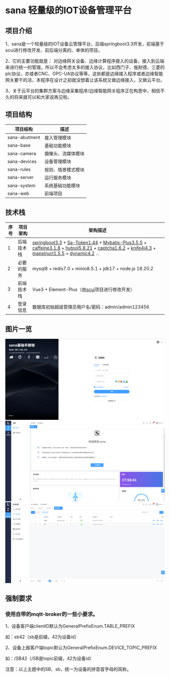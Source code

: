 # sana 轻量级的IOT设备管理平台

## 项目介绍
1、sana是一个轻量级的IOT设备云管理平台，后端springboot3.3开发，前端基于scui进行修改开发、前后端分离的、单体的项目。

2、它的主要功能就是：
对边缘网关设备、边缘计算程序接入的设备，接入到云端来进行统一的管理。所以不会考虑太多的接入协议，比如西门子、施耐德、三菱的plc协议，亦或者CNC、OPC-UA协议等等，这些都是边缘接入程序或者边缘智能网关要干的活，本程序在设计之初就没想着让该系统又做边缘接入，又做云平台。


3、关于云平台的集群方案与边缘采集程序/边缘智能网关程序正在构思中，相信不久的将来就可以和大家说再见啦。

## 项目结构

| 项目结构          | 描述        
|---------------|-----------|
| sana-abutment | 接入管理模块    |
| sana-base     | 基础功能模块    |
| sana-camera   | 摄像头、流媒体模块 |
| sana-devices  | 设备管理模块    |
| sana-rules    | 规则、情景模式模块 |
| sana-server   | 运行服务模块    |           |
| sana-system   | 系统基础功能模块  |
| sana-web      | 前端项目      |

## 技术栈


| 序号 | 项目架构 | 架构描述                                                                                                                                                                                                                                                                                                                                                                                                                                                                                                                                                 | 
|----|------|------------------------------------------------------------------------------------------------------------------------------------------------------------------------------------------------------------------------------------------------------------------------------------------------------------------------------------------------------------------------------------------------------------------------------------------------------------------------------------------------------------------------------------------------------|
| 1  | 后端技术栈 | [springboot3.3](https://github.com/spring-projects/spring-boot) + [Sa-Token1.44](https://github.com/dromara/Sa-Token) + [Mybatis-Plus3.5.5](https://github.com/baomidou/mybatis-plus) + [caffeine3.1.8](https://github.com/ben-manes/caffeine) + [hutool5.8.21](https://github.com/chinabugotech/hutool) + [captcha1.6.2](https://github.com/ele-admin/EasyCaptcha) + [knife4j4.3](https://github.com/xiaoymin/knife4j) + [mapstruct1.5.5](https://github.com/mapstruct/mapstruct) + [dynamic4.2](https://github.com/baomidou/dynamic-datasource) ... |
| 2  | 必要的服务 | mysql8 + redis7.0 + minio8.5.1 + jdk17 + node.js 18.20.2                                                                                                                                                                                                                                                                                                                                                                                                                                                                                             |
| 3  | 前端技术栈 | Vue3 + Element-Plus（由[scui](https://gitee.com/lolicode/scui)项目进行修改开发）                                                                                                                                                                                                                                                                                                                                                                                                                                                                                |                                                                                                                                                                                                                                                                                                                                                                                                                                                                                                                       |
| 4  | 登录信息 | 数据库初始超级管理员用户名/密码：admin/admin123456                                                                                                                                                                                                                                                                                                                                                                                                                                                                                                                   |

## 图片一览
![img.png](doc%2Fimg%2Fimg.png)
![img_1.png](doc%2Fimg%2Fimg_1.png)
![img_2.png](doc%2Fimg%2Fimg_2.png)


## 强制要求
### 使用自带的mqtt-broker的一些小要求。
1、设备客户端clientID默认为GeneralPrefixEnum.TABLE_PREFIX

如：sb42（sb是前缀，42为设备id）

2、设备上报客户端topic默认为GeneralPrefixEnum.DEVICE_TOPIC_PREFIX

如：/SB42（/SB是topic前缀，42为设备id）

注意：以上主题中的SB、sb，统一为设备的拼音首字母的简称。